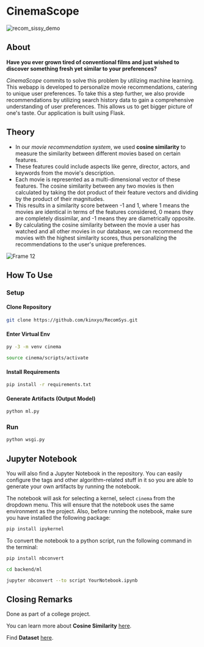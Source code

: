 # CinemaScope

![recom_sissy_demo](https://github.com/kinxyo/RecomSys/assets/90744941/8b0ce292-c0e4-4c7b-8fca-c4d0ae969cbe)

## About

**Have you ever grown tired of conventional films and just wished to discover something fresh yet similar to your preferences?**

_CinemaScope_ commits to solve this problem by utilizing machine learning. This webapp is developed to personalize movie recommendations, catering to unique user preferences. To take this a step further, we also provide recommendations by utilizing search history data to gain a comprehensive understanding of user preferences. This allows us to get bigger picture of one's taste. Our application is built using Flask.

## Theory

- In our _movie recommendation system_, we used **cosine similarity** to measure the similarity between different movies based on certain features. 
- These features could include aspects like genre, director, actors, and keywords from the movie's description. 
- Each movie is represented as a multi-dimensional vector of these features. The cosine similarity between any two movies is then calculated by taking the dot product of their feature vectors and dividing by the product of their magnitudes.
- This results in a similarity score between -1 and 1, where 1 means the movies are identical in terms of the features considered, 0 means they are completely dissimilar, and -1 means they are diametrically opposite.
- By calculating the cosine similarity between the movie a user has watched and all other movies in our database, we can recommend the movies with the highest similarity scores, thus personalizing the recommendations to the user's unique preferences.

![Frame 12](https://github.com/kinxyo/RecomSys/assets/90744941/979e90f7-2387-4708-ae06-cb3390e90a1c)

## How To Use

### Setup

#### Clone Repository

```bash
git clone https://github.com/kinxyo/RecomSys.git
```

#### Enter Virtual Env 

```bash
py -3 -m venv cinema
```

```bash
source cinema/scripts/activate
```

#### Install Requirements

```bash
pip install -r requirements.txt
```

#### Generate Artifacts (Output Model)

```bash
python ml.py
```

### Run

```bash
python wsgi.py
```

## Jupyter Notebook

You will also find a Jupyter Notebook in the repository. You can easily configure the tags and other algorithm-related stuff in it so you are able to generate your own artifacts by running the notebook.

The notebook will ask for selecting a kernel, select `cinema` from the dropdown menu. This will ensure that the notebook uses the same environment as the project.
Also, before running the notebook, make sure you have installed the following package:

```bash
pip install ipykernel
```

To convert the notebook to a python script, run the following command in the terminal:

```bash
pip install nbconvert
```

```bash
cd backend/ml
```

```bash
jupyter nbconvert --to script YourNotebook.ipynb
```

## Closing Remarks

Done as part of a college project.

You can learn more about **Cosine Similarity** [here](https://www.learndatasci.com/glossary/cosine-similarity/).

Find **Dataset** [here](https://www.kaggle.com/tmdb/tmdb-movie-metadata?select=tmdb_5000_movies.csv).

